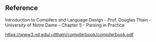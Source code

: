 ## Reference

Introduction to Compilers and Language Design - Prof. Douglas Thain - University of Notre Dame
    - Chapter 5 - Parsing in Practice 
    
https://www3.nd.edu/~dthain/compilerbook/compilerbook.pdf